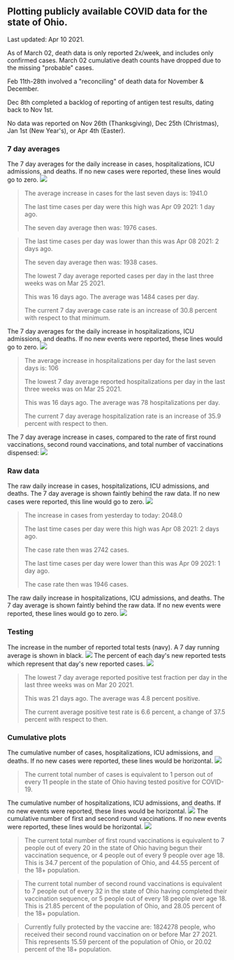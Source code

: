 ## Plotting publicly available COVID data for the state of Ohio. 

Last updated: Apr 10 2021. 

As of March 02, death data is only reported 2x/week, and includes only confirmed cases. March 02 cumulative death counts have dropped due to the missing "probable" cases.

Feb 11th-28th involved a "reconciling" of death data for November & December.

Dec 8th completed a backlog of reporting of antigen test results, dating back to Nov 1st.

No data was reported on Nov 26th (Thanksgiving), Dec 25th (Christmas), Jan 1st (New Year's), or Apr 4th (Easter).
### 7 day averages
The 7 day averages for the daily increase in cases, hospitalizations, ICU admissions, and deaths. If no new cases were reported, these lines would go to zero.
![](7dayaverage_cases.png)

>The average increase in cases for the last seven days is: 1941.0
>
>The last time cases per day were this high was Apr 09 2021: 1 day ago.
>
>The seven day average then was: 1976 cases.

>
>The last time cases per day was lower than this was Apr 08 2021: 2 days ago.
>
>The seven day average then was: 1938 cases.
>
>The lowest 7 day average reported cases per day in the last three weeks was on Mar 25 2021.
>
>This was 16 days ago. The average was 1484 cases per day.
>
>The current 7 day average case rate is an increase of 30.8 percent with respect to that minimum.

The 7 day averages for the daily increase in hospitalizations, ICU admissions, and deaths. If no new events were reported, these lines would go to zero.
![](7dayaverage_hospital.png)

>The average increase in hospitalizations per day for the last seven days is: 106
>
>The lowest 7 day average reported hospitalizations per day in the last three weeks was on Mar 25 2021.
>
>This was 16 days ago. The average was 78 hospitalizations per day.
>
>The current 7 day average hospitalization rate is an increase of 35.9 percent with respect to then.

The 7 day average increase in cases, compared to the rate of first round vaccinations, second round vaccinations, and total number of vaccinations dispensed:
![](DailyVaccinationsCases.png)

### Raw data
The raw daily increase in cases, hospitalizations, ICU admissions, and deaths. The 7 day average is shown faintly behind the raw data. If no new cases were reported, this line would go to zero.
![](DailyCases.png)

>The increase in cases from yesterday to today: 2048.0 
>
>The last time cases per day were this high was Apr 08 2021: 2 days ago. 
>
>The case rate then was 2742 cases.
>
>The last time cases per day were lower than this was Apr 09 2021: 1 day ago. 
>
>The case rate then was 1946 cases.

The raw daily increase in hospitalizations, ICU admissions, and deaths. The 7 day average is shown faintly behind the raw data. If no new events were reported, these lines would go to zero.
![](DailyHospitalizations.png)

### Testing

The increase in the number of reported total tests (navy). A 7 day running average is shown in black.
![](DailyTests.png)
The percent of each day's new reported tests which represent that day's new reported cases.
![](percentpositive_tests.png)

>The lowest 7 day average reported positive test fraction per day in the last three weeks was on Mar 20 2021.
>
>This was 21 days ago. The average was 4.8 percent positive. 
>
>The current average positive test rate is 6.6 percent, a change of 37.5 percent with respect to then. 

### Cumulative plots
The cumulative number of cases, hospitalizations, ICU admissions, and deaths. If no new cases were reported, these lines would be horizontal.
![](Cases.png)

>The current total number of cases is equivalent to 1 person out of every 11 people in the state of Ohio having tested positive for COVID-19.

The cumulative number of hospitalizations, ICU admissions, and deaths. If no new events were reported, these lines would be horizontal.
![](Hospitalizations.png)
The cumulative number of first and second round vaccinations. If no new events were reported, these lines would be horizontal.
![](Vaccinations.png)

>The current total number of first round vaccinations is equivalent to 7 people out of every 20 in the state of Ohio having begun their vaccination sequence, or 4 people out of every 9 people over age 18.
 >This is 34.7 percent of the population of Ohio, and 44.55 percent of the 18+ population.

>The current total number of second round vaccinations is equivalent to 7 people out of every 32 in the state of Ohio having completed their vaccination sequence, or 5 people out of every 18 people over age 18. 
>This is 21.85 percent of the population of Ohio, and 28.05 percent of the 18+ population.

>Currently fully protected by the vaccine are: 1824278 people, who received their second round vaccination on or before Mar 27 2021.
>This represents 15.59 percent of the population of Ohio, or 20.02 percent of the 18+ population.

